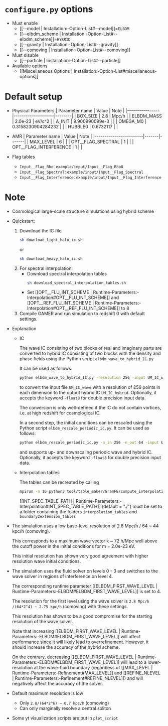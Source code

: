 # `configure.py` options
- Must enable
  - [[--model | Installation:-Option-List#--model]]=`ELBDM`
  - [[--elbdm_scheme | Installation:-Option-List#--elbdm_scheme]]=`HYBRID`
  - [[--gravity | Installation:-Option-List#--gravity]]
  - [[--comoving | Installation:-Option-List#--comoving]]
- Must disable
  - [[--particle | Installation:-Option-List#--particle]]
- Available options
  - [[Miscellaneous Options | Installation:-Option-List#miscellaneous-options]]


# Default setup
- Physical Parameters
  | Parameter name | Value              | Note   |
  |----------------|--------------------|--------|
  | BOX_SIZE       | 2.8                | Mpc/h  |
  | ELBDM_MASS     | 2.0e-23            | eV/c^2 |
  | A_INIT         | 9.900990099e-3     |        |
  | OMEGA_M0       | 0.3158230904284232 |        |
  | HUBBLE0        | 0.6732117          |        |

- AMR
  | Parameter name         | Value | Note  |
  |------------------------|-------|-------|
  | MAX_LEVEL              | 6     |       |
  | OPT__FLAG_SPECTRAL     | 1     |       |
  | OPT__FLAG_INTERFERENCE | 1     |       |

- Flag tables
  - `Input__Flag_Rho`:          `example/input/Input__Flag_Rho8`
  - `Input__Flag_Spectral`:     `example/input/Input__Flag_Spectral`
  - `Input__Flag_Interference`: `example/input/Input__Flag_Interference`


# Note
- Cosmological large-scale structure simulations using hybrid scheme

- Quickstart:
  1. Download the IC file
     ```bash
     sh download_light_halo_ic.sh
     ```
     or
     ```bash
     sh download_heavy_halo_ic.sh
     ```
  2. For spectral interpolation:
     -  Download spectral interpolation tables
        ```bash
        sh download_spectral_interpolation_tables.sh
        ```
     -  Set [[OPT__FLU_INT_SCHEME | Runtime-Parameters:-Interpolation#OPT__FLU_INT_SCHEME]] and [[OPT__REF_FLU_INT_SCHEME | Runtime-Parameters:-Interpolation#OPT__REF_FLU_INT_SCHEME]] to 8
  3. Compile GAMER and run simulation to redshift 0 with default settings.

- Explanation
  - IC

    The wave IC consisting of two blocks of real and imaginary parts are converted to hybrid IC
    consisting of two blocks with the density and phase fields using the Python script `elbdm_wave_to_hybrid_IC.py`

    It can be used as follows:
    ```bash
    python elbdm_wave_to_hybrid_IC.py -resolution 256 -input UM_IC_wave -output UM_IC_hybrid
    ```
    to convert the input file `UM_IC_wave` with a resolution of 256 points in each dimension to the output hybrid IC `UM_IC_hybrid`.
    Optionally, it accepts the keyword `-float8` for double precision input data.

    The conversion is only well-defined if the IC do not contain vortices, i.e. at high redshift for cosmological IC.

    In a second step, the initial conditions can be rescaled using the Python script `elbdm_rescale_periodic_ic.py`.
    It can be used as follows:
    ```bash
    python elbdm_rescale_periodic_ic.py -n_in 256 -n_out 64 -input UM_IC_high_resolution -output UM_IC_low_resolution
    ```
    and supports up- and downscaling periodic wave and hybrid IC. Optionally, it accepts the keyword `-float8` for double precision input data.

  - Interpolation tables

    The tables can be recreated by calling
    ```bash
    mpirun -n 16 python3 tool/table_maker/GramFE/compute_interpolation_tables.py
    ```
    [[INT_SPEC_TABLE_PATH | Runtime-Parameters:-Interpolation#INT_SPEC_TABLE_PATH]] (default = "./") must be set to a folder containing the folders `interpolation_tables` and `boundary2extension_tables`

- The simulation uses a low base-level resolution of 2.8 Mpc/h / 64 ~ 44 kpc/h (comoving).

  This corresponds to a maximum wave vector k ~ 72 h/Mpc well above the cutoff power in the initial conditions for m = 2.0e-23 eV.

  This initial resolution has shown very good agreement with higher resolution wave initial conditions.

- The simulation uses the fluid solver on levels 0 - 3 and switches to the wave solver in regions of interference on level 4.

  The corresponding runtime parameter [[ELBDM_FIRST_WAVE_LEVEL | Runtime-Parameters:-ELBDM#ELBDM_FIRST_WAVE_LEVEL]] is set to 4.

  The resolution for the first level using the wave solver is `2.8 Mpc/h /(64*2^4) ~ 2.75 kpc/h` (comoving) with these settings.

  This resolution has shown to be a good compromise for the starting resolution of the wave solver.

  Note that increasing [[ELBDM_FIRST_WAVE_LEVEL | Runtime-Parameters:-ELBDM#ELBDM_FIRST_WAVE_LEVEL]] will affect performance since it will likely lead to overrefinement.
  However, it should increase the accuracy of the hybrid scheme.

  On the contrary, decreasing [[ELBDM_FIRST_WAVE_LEVEL | Runtime-Parameters:-ELBDM#ELBDM_FIRST_WAVE_LEVEL]] will lead to a lower-resolution at the wave-fluid boundary
  (regardless of [[MAX_LEVEL | Runtime-Parameters:-Refinement#MAX_LEVEL]] and [[REFINE_NLEVEL | Runtime-Parameters:-Refinement#REFINE_NLEVEL]]) and
  will negatively affect the accuracy of the solver.

- Default maximum resolution is low
  - Only `2.8/(64*2^6) ~ 0.7 kpc/h` (comoving)
  - Can only marginally resolve a central soliton

- Some yt visualization scripts are put in `plot_script`

